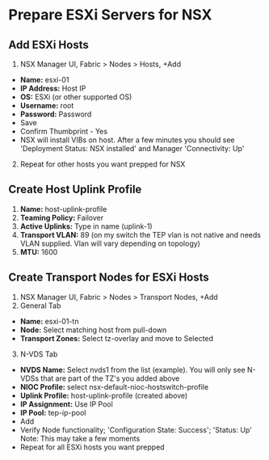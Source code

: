 # Prepare ESXi Servers for NSX

## Add ESXi Hosts
1. NSX Manager UI, Fabric > Nodes > Hosts, +Add
  * **Name:** esxi-01
  * **IP Address:** Host IP
  * **OS:** ESXi (or other supported OS)
  * **Username:** root
  * **Password:** Password
  * Save
  * Confirm Thumbprint - Yes
  * NSX will install VIBs on host.  After a few minutes you should see 'Deployment Status: NSX installed' and Manager 'Connectivity: Up'
2. Repeat for other hosts you want prepped for NSX
## Create Host Uplink Profile
1. **Name:** host-uplink-profile
2. **Teaming Policy:** Failover
3. **Active Uplinks:** Type in name (uplink-1)
4. **Transport VLAN:** 89 (on my switch the TEP vlan is not native and needs VLAN supplied.  Vlan will vary depending on topology)
5. **MTU:** 1600
## Create Transport Nodes for ESXi Hosts
1. NSX Manager UI, Fabric > Nodes > Transport Nodes, +Add
2. General Tab
  * **Name:** esxi-01-tn
  * **Node:** Select matching host from pull-down
  * **Transport Zones:** Select tz-overlay and move to Selected
3. N-VDS Tab
  * **NVDS Name:** Select nvds1 from the list (example).  You will only see N-VDSs that are part of the TZ's you added above
  * **NIOC Profile:** select nsx-default-nioc-hostswitch-profile
  * **Uplink Profile:** host-uplink-profile (created above)
  * **IP Assignment:** Use IP Pool
  * **IP Pool:** tep-ip-pool
  * Add
  * Verify Node functionality; 'Configuration State: Success'; 'Status: Up'  Note: This may take a few moments
  * Repeat for all ESXi hosts you want prepped